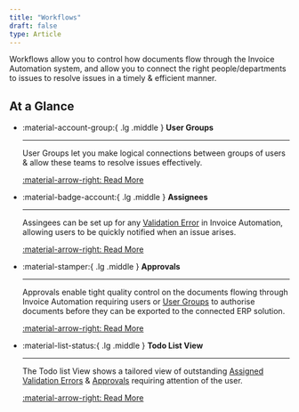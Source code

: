 ```yaml
---
title: "Workflows"
draft: false
type: Article
---
```



Workflows allow you to control how documents flow through the Invoice Automation system, and allow you to connect the right people/departments to issues to resolve issues in a timely & efficient manner.

## At a Glance

<div class="grid cards" markdown>
	
-   :material-account-group:{ .lg .middle } __User Groups__

    ---

    User Groups let you make logical connections between groups of users & allow these teams to resolve issues effectively.

    [:material-arrow-right: Read More](./user-groups.md)
	
-   :material-badge-account:{ .lg .middle } __Assignees__

    ---

    Assingees can be set up for any [Validation Error](../../document-validation-errors.md) in Invoice Automation, allowing users to be quickly notified when an issue arises.

    [:material-arrow-right: Read More](./assignees.md)
	
-   :material-stamper:{ .lg .middle } __Approvals__

    ---

    Approvals enable tight quality control on the documents flowing through Invoice Automation requiring users or [User Groups](./user-groups.md) to authorise documents before they can be exported to the connected ERP solution.

    [:material-arrow-right: Read More](./approvals.md)

-   :material-list-status:{ .lg .middle } __Todo List View__

    ---

    The Todo list View shows a tailored view of outstanding [Assigned Validation Errors](assignees.md) & [Approvals](./approvals.md) requiring attention of the user.

    [:material-arrow-right: Read More](./todo-list.md)

</div>
